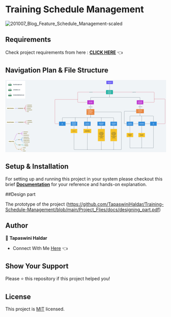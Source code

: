 # Training Schedule Management

![201007_Blog_Feature_Schedule_Management-scaled](https://user-images.githubusercontent.com/70385488/223933676-f358fdf4-dfdf-46d1-a3f6-7efcfd6f9ef1.jpeg)

## Requirements

Check project requirements from here : **[CLICK HERE](https://github.com/TapaswiniHaldar/Training-Schedule-Management/blob/main/Project_Flies/docs/requirements_doc.md)** 👈

## Navigation Plan & File Structure

<img src="https://github.com/TapaswiniHaldar/Training-Schedule-Management/blob/main/Project_Flies/docs/navigation_plan1.png" alt="">


## Setup & Installation

For setting up and running this project in your system please checkout this brief **[Documentation](https://github.com/kishanrajput23/Training-Schedule-Management/blob/main/Project_Flies/docs/designing_part.pdf)** for your reference and hands-on explanation.

##Design part

The prototype of the project
(https://github.com/TapaswiniHaldar/Training-Schedule-Management/blob/main/Project_Flies/docs/designing_part.pdf)

## Author

👤 **Tapaswini Haldar**

- Connect With Me [Here](abc@gmail.com) 👈

## Show Your Support

Please ⭐️ this repository if this project helped you!

## License
This project is [MIT](https://choosealicense.com/licenses/mit/) licensed.
